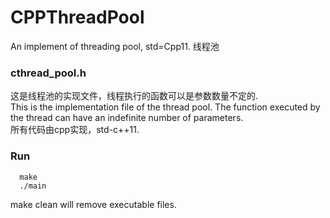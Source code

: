 # CPPThreadPool
An implement of threading pool, std=Cpp11. 线程池


### cthread_pool.h
这是线程池的实现文件，线程执行的函数可以是参数数量不定的.  
This is the implementation file of the thread pool. The function executed by the thread can have an indefinite number of parameters.  
所有代码由cpp实现，std-c++11.

### Run
```
  make
  ./main
```
make clean will remove executable files.
